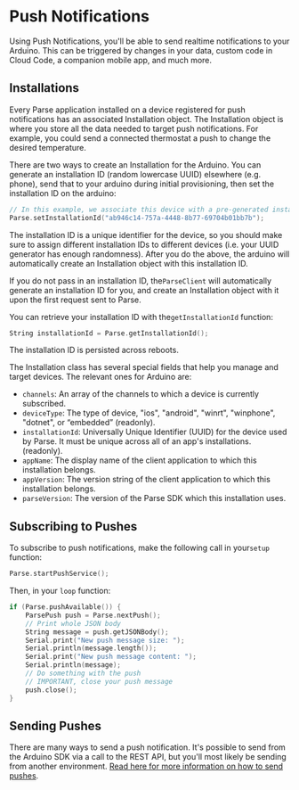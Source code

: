 # Push Notifications

Using Push Notifications, you'll be able to send realtime notifications to your Arduino. This can be triggered by changes in your data, custom code in Cloud Code, a companion mobile app, and much more.

## Installations

Every Parse application installed on a device registered for push notifications has an associated Installation object. The Installation object is where you store all the data needed to target push notifications. For example, you could send a connected thermostat a push to change the desired temperature.

There are two ways to create an Installation for the Arduino. You can generate an installation ID (random lowercase UUID) elsewhere (e.g. phone), send that to your arduino during initial provisioning, then set the installation ID on the arduino:

```cpp
// In this example, we associate this device with a pre-generated installation ID
Parse.setInstallationId("ab946c14-757a-4448-8b77-69704b01bb7b");
```

The installation ID is a unique identifier for the device, so you should make sure to assign different installation IDs to different devices (i.e. your UUID generator has enough randomness). After you do the above, the arduino will automatically create an Installation object with this installation ID.

If you do not pass in an installation ID, the`ParseClient` will automatically generate an installation ID for you, and create an Installation object with it upon the first request sent to Parse.

You can retrieve your installation ID with the`getInstallationId` function:

```cpp
String installationId = Parse.getInstallationId();
```

The installation ID is persisted across reboots.

The Installation class has several special fields that help you manage and target devices. The relevant ones for Arduino are:

*   `channels`: An array of the channels to which a device is currently subscribed.
*   `deviceType`: The type of device, "ios", "android", "winrt", "winphone", "dotnet", or “embedded” (readonly).
*   `installationId`: Universally Unique Identifier (UUID) for the device used by Parse. It must be unique across all of an app's installations.(readonly).
*   `appName`: The display name of the client application to which this installation belongs.
*   `appVersion`: The version string of the client application to which this installation belongs.
*   `parseVersion`: The version of the Parse SDK which this installation uses.

## Subscribing to Pushes

To subscribe to push notifications, make the following call in your`setup` function:

```cpp
Parse.startPushService();
```

Then, in your `loop` function:

```cpp
if (Parse.pushAvailable()) {
	ParsePush push = Parse.nextPush();
	// Print whole JSON body
	String message = push.getJSONBody();
	Serial.print("New push message size: ");
	Serial.println(message.length());
	Serial.print("New push message content: ");
	Serial.println(message);
	// Do something with the push
	// IMPORTANT, close your push message
	push.close();
}
```

## Sending Pushes

There are many ways to send a push notification. It's possible to send from the Arduino SDK via a call to the REST API, but you'll most likely be sending from another environment. [Read here for more information on how to send pushes](/docs/rest#push-notifications).
